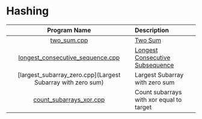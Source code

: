 # Hashing

|                             Program Name                             | Description                                                         |
| :------------------------------------------------------------------: | :------------------------------------------------------------------ |
|                      [two_sum.cpp](two_sum.cpp)                      | [Two Sum](https://leetcode.com/problems/two-sum/)                   |
| [longest_consecutive_sequence.cpp](longest_consecutive_sequence.cpp) | [Longest Consecutive Subsequence](longest_consecutive_sequence.cpp) |
|     [largest_subarray_zero.cpp](Largest Subarray with zero sum)      | Largest Subarray with zero sum                                      |
|          [count_subarrays_xor.cpp](count_subarrays_xor.cpp)          | Count subarrays with xor equal to target                            |
